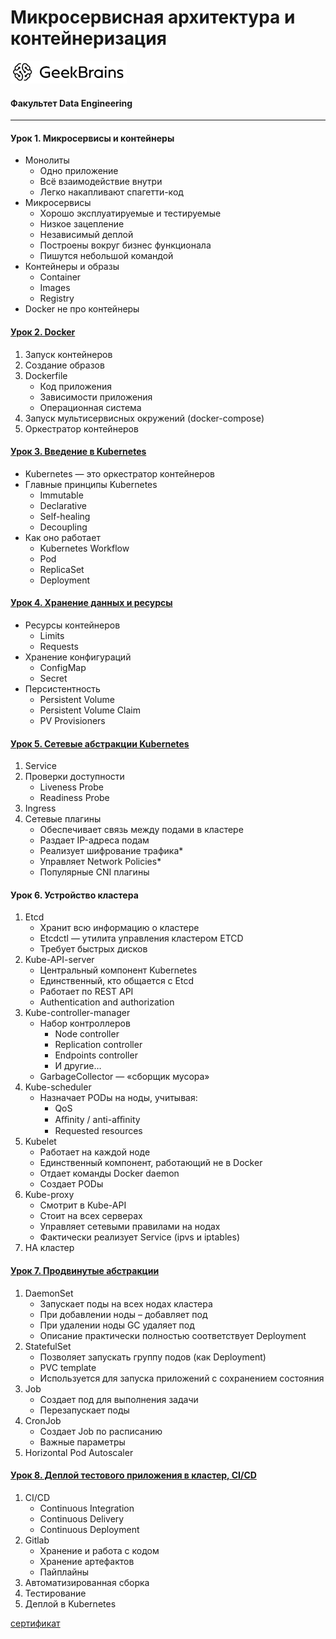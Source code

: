 # Микросервисная архитектура и контейнеризация
![](logo.png)
#### Факультет Data Engineering
____
#### Урок 1. Микросервисы и контейнеры
* Монолиты
  * Одно приложение
  * Всё взаимодействие внутри
  * Легко накапливают спагетти-код
* Микросервисы
  * Хорошо эксплуатируемые и тестируемые
  * Низкое зацепление
  * Независимый деплой
  * Построены вокруг бизнес функционала
  * Пишутся небольшой командой
* Контейнеры и образы
  * Container
  * Images
  * Registry
* Docker не про контейнеры

#### [Урок 2. Docker](https://github.com/TolstikovIgor/containerization/tree/main/lesson2)
1. Запуск контейнеров
2. Создание образов
3. Dockerfile
   * Код приложения
   * Зависимости приложения
   * Операционная система
4. Запуск мультисервисных окружений (docker-compose)
5. Оркестратор контейнеров

#### [Урок 3. Введение в Kubernetes](https://github.com/TolstikovIgor/containerization/tree/main/lesson3)
* Kubernetes — это оркестратор контейнеров
* Главные принципы Kubernetes
  * Immutable
  * Declarative
  * Self-healing
  * Decoupling
* Как оно работает
  * Kubernetes Workflow
  * Pod
  * ReplicaSet
  * Deployment

#### [Урок 4. Хранение данных и ресурсы](https://github.com/TolstikovIgor/containerization/tree/main/lesson4)
* Ресурсы контейнеров
  * Limits
  * Requests
* Хранение конфигураций
  * ConfigMap
  * Secret
* Персистентность
  * Persistent Volume
  * Persistent Volume Claim
  * PV Provisioners

#### [Урок 5. Сетевые абстракции Kubernetes](https://github.com/TolstikovIgor/containerization/tree/main/lesson5)
1. Service
2. Проверки доступности
   * Liveness Probe
   * Readiness Probe
4. Ingress
5. Сетевые плагины
   * Обеспечивает связь между подами в кластере
   * Раздает IP-адреса подам
   * Реализует шифрование трафика*
   * Управляет Network Policies*
   * Популярные CNI плагины

#### Урок 6. Устройство кластера
1. Etcd
    * Хранит всю информацию о кластере
    * Etcdctl — утилита управления кластером ETCD
    * Требует быстрых дисков
2. Kube-API-server
    * Центральный компонент Kubernetes
    * Единственный, кто общается с Etcd
    * Работает по REST API
    * Authentication and authorization
3. Kube-controller-manager
    * Набор контроллеров
       * Node controller
       * Replication controller
       * Endpoints controller
       * И другие…
    * GarbageCollector — «сборщик мусора»
4. Kube-scheduler
    * Назначает PODы на ноды, учитывая:
       * QoS
       * Aﬃnity / anti-aﬃnity
       * Requested resources
5. Kubelet
   * Работает на каждой ноде
   * Единственный компонент, работающий не в Docker
   * Отдает команды Docker daemon
   * Создает PODы
6. Kube-proxy
   * Смотрит в Kube-API
   * Стоит на всех серверах
   * Управляет сетевыми правилами на нодах
   * Фактически реализует Service (ipvs и iptables)
7. HA кластер

#### [Урок 7. Продвинутые абстракции](https://github.com/TolstikovIgor/containerization/tree/main/lesson7)
1. DaemonSet
   * Запускает поды на всех нодах кластера
   * При добавлении ноды – добавляет под
   * При удалении ноды GC удаляет под
   * Описание практически полностью соответствует Deployment
2. StatefulSet
   * Позволяет запускать группу подов (как Deployment)
   * PVC template
   * Используется для запуска приложений с сохранением состояния
3. Job
   * Создает под для выполнения задачи
   * Перезапускает поды
4. CronJob
   * Создает Job по расписанию
   * Важные параметры
5. Horizontal Pod Autoscaler

#### [Урок 8. Деплой тестового приложения в кластер, CI/CD](https://github.com/TolstikovIgor/containerization/tree/main/lesson8)
1. CI/CD
   * Continuous Integration
   * Continuous Delivery
   * Continuous Deployment
2. Gitlab
   * Хранение и работа с кодом
   * Хранение артефактов
   * Пайплайны
3. Автоматизированная сборка
4. Тестирование
5. Деплой в Kubernetes


[сертификат](https://gb.ru/go/D-35xc)
